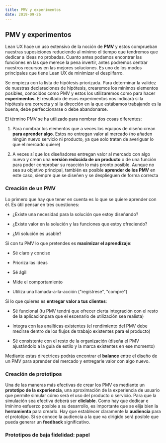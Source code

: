 ```yaml
---
title: PMV y experimentos
date: 2019-09-26
---
```

## PMV y experimentos ##

Lean UX hace un uso extensivo de la noción de **PMV** y estos comprueban nuestras suposiciones reduciendo al mínimo el tiempo que tendremos que dedicar a ideas no probadas. Cuanto antes podamos encontrar las funciones en las que merece la pena invertir, antes podremos centrar nuestros recursos en las mejores soluciones. Es uno de los modos principales que tiene Lean UX de minimizar el despilfarro. 

Se empieza con la lista de hipótesis priorizada. Para determinar la validez de nuestras declaraciones de hipótesis, crearemos los mínimos elementos posibles, conocidos como PMV y estos los utilizaremos como para hacer **experimentos**. El resultado de esos experimentos nos indicará si la hipótesis era correcta y si la dirección en la que estábamos trabajando es la buena, debe perfeccionarse o debe abandonarse.

El término PMV se ha utilizado para nombrar dos cosas diferentes:

1. Para nombrar los elementos que a veces los equipos de diseño crean **para aprender algo**. Estos no entregan valor al mercado (no añaden ningún nuevo servicio ni producto, ya que solo tratan de averiguar lo que el mercado quiere)

2. A veces sí que los diseñadores entregan valor al mercado con algo nuevo y crean una **versión reducida de un producto** o de una función para poder comprobar su reacción lo más pronto posible. Aunque no sea su objetivo principal, también es posible **aprender de los PMV** en este caso, siempre que se diseñen y se desplieguen de forma correcta

### Creación de un PMV ###

Lo primero que hay que tener en cuenta es lo que se quiere aprender con él. Es útil pensar en tres cuestiones:

- ¿Existe una necesidad para la solución que estoy diseñando?

- ¿Existe valor en la solución y las funciones que estoy ofreciendo?

- ¿Mi solución es usable?

Si con tu PMV lo que pretendes es **maximizar el aprendizaje**:

- Sé claro y conciso

- Prioriza las ideas

- Sé ágil

- Mide el comportamiento

- Utiliza una llamada-a-la-acción ("regístrese", "compre")

Si lo que quieres es **entregar valor a tus clientes**:

- Sé funcional (tu PMV tendrá que ofrecer cierta integración con el resto de la aplicaciónpara que el escenario de utilización sea realista)

- Integra con las analíticas existentes (el rendimiento del PMV debe medirse dentro de los flujos de trabajo existentes para el producto)

- Sé consistente con el resto de la organización (diseña el PMV ajustándolo a la guía de estilo y la marca existentes en ese momento)

Mediante estas directrices podrás encontrar el **balance** entre el diseño de un PMV para aprender del mercado y entregarle valor con algo nuevo.

### Creación de prototipos ##

Una de las maneras más efectivas de crear los PMV es mediante un **prototipo de la experiencia**, una aproximación de la experiencia de usuario que permite simular cómo será el uso del producto o servicio. Para que la simulación sea efectiva deberá ser **cliclable**. Como hay que dedicar e lmínimo esfuerzo posible a su desarrollo, es importante que se elija bien la **herramienta** para crearlo. Hay que establecer claramente la **audiencia** para el prototipo. Si se conoce la audiencia a la que va dirigido será posible que pueda generar un **feedback** significativo.

### Prototipos de baja fidelidad: papel ###







